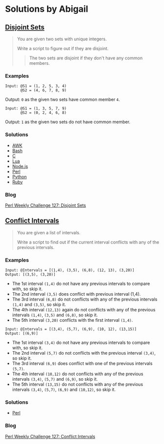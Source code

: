 # Solutions by Abigail
## [Disjoint Sets][task1]

> You are given two sets with unique integers.
> 
> Write a script to figure out if they are disjoint.
> 
> > The two sets are disjoint if they don't have any common members.


### Examples

~~~~
Input: @S1 = (1, 2, 5, 3, 4)
       @S2 = (4, 6, 7, 8, 9)
~~~~

Output: `0` as the given two sets have common member `4`.

~~~~
Input: @S1 = (1, 3, 5, 7, 9)
       @S2 = (0, 2, 4, 6, 8)
~~~~

Output: `1` as the given two sets do not have common member.


### Solutions
* [AWK](awk/ch-1.awk)
* [Bash](bash/ch-1.sh)
* [C](c/ch-1.c)
* [Lua](lua/ch-1.lua)
* [Node.js](node/ch-1.js)
* [Perl](perl/ch-1.pl)
* [Python](python/ch-1.py)
* [Ruby](ruby/ch-1.rb)

### Blog
[Perl Weekly Challenge 127: Disjoint Sets][blog1]

## [Conflict Intervals][task2]

> You are given a list of intervals.
> 
> Write a script to find out if the current interval conflicts with
> any of the previous intervals.

### Examples

~~~~
Input: @Intervals = [(1,4), (3,5), (6,8), (12, 13), (3,20)]
Output: [(3,5), (3,20)]
~~~~

* The 1st interval `(1,4)` do not have any previous intervals to compare with,
  so skip it.
* The 2nd interval `(3,5)` does conflict with previous interval (1,4).
* The 3rd interval `(6,8)` do not conflicts with any of the previous intervals
  `(1,4)` and `(3,5)`, so skip it.
* The 4th interval `(12,13)` again do not conflicts with any of the previous
  intervals `(1,4)`, `(3,5)` and `(6,8)`, so skip it.
* The 5th interval `(3,20)` conflicts with the first interval `(1,4)`.

~~~~
Input: @Intervals = [(3,4), (5,7), (6,9), (10, 12), (13,15)]
Output: [(6,9)]
~~~~

* The 1st interval `(3,4)` do not have any previous intervals to compare with,
  so skip it.
* The 2nd interval `(5,7)` do not conflicts with the previous interval `(3,4)`,
  so skip it.
* The 3rd interval `(6,9)` does conflict with one of the previous
  intervals `(5,7)`.
* The 4th interval `(10,12)` do not conflicts with any of the previous
  intervals `(3,4)`, `(5,7)` and `(6,9)`, so skip it.
* The 5th interval `(13,15)` do not conflicts with any of the previous
  intervals `(3,4)`, `(5,7)`, `(6,9)` and `(10,12)`, so skip it.

### Solutions
* [Perl](perl/ch-2.pl)

### Blog
[Perl Weekly Challenge 127: Conflict Intervals][blog2]



[task1]: https://perlweeklychallenge.org/blog/perl-weekly-challenge-127/#TASK1
[task2]: https://perlweeklychallenge.org/blog/perl-weekly-challenge-127/#TASK2
[blog1]: https://abigail.github.io/HTML/Perl-Weekly-Challenge/week-127-1.html
[blog2]: https://abigail.github.io/HTML/Perl-Weekly-Challenge/week-127-2.html
